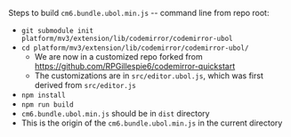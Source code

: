 Steps to build `cm6.bundle.ubol.min.js` -- command line from repo root:

- `git submodule init platform/mv3/extension/lib/codemirror/codemirror-ubol`
- `cd platform/mv3/extension/lib/codemirror/codemirror-ubol/`
    - We are now in a customized repo forked from <https://github.com/RPGillespie6/codemirror-quickstart>
    - The customizations are in `src/editor.ubol.js`, which was first derived from `src/editor.js`
- `npm install`
- `npm run build`
- `cm6.bundle.ubol.min.js` should be in `dist` directory
- This is the origin of the `cm6.bundle.ubol.min.js` in the current directory
